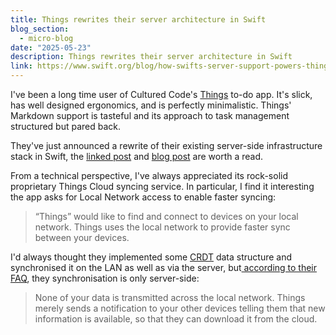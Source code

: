 ```yaml
---
title: Things rewrites their server architecture in Swift
blog_section:
  - micro-blog
date: "2025-05-23"
description: Things rewrites their server architecture in Swift
link: https://www.swift.org/blog/how-swifts-server-support-powers-things-cloud/
---
```


I've been a long time user of Cultured Code's [Things](https://culturedcode.com/things/) to-do app. It's slick, has well designed ergonomics, and is perfectly minimalistic. Things' Markdown support is tasteful and its approach to task management structured but pared back.

They've just announced a rewrite of their existing server-side infrastructure stack in Swift, the [linked post](https://www.swift.org/blog/how-swifts-server-support-powers-things-cloud/) and [blog post](https://culturedcode.com/things/blog/2025/05/a-swift-cloud/) are worth a read. 

From a technical perspective, I've always appreciated its rock-solid proprietary Things Cloud syncing service. In particular, I find it interesting the app asks for Local Network access to enable faster syncing:

> “Things” would like to find and connect to devices on your local network. Things uses the local network to provide faster sync between your devices.

I'd always thought they implemented some [CRDT](https://en.wikipedia.org/wiki/Conflict-free_replicated_data_type) data structure and synchronised it on the LAN as well as via the server, but[ according to their FAQ](https://culturedcode.com/things/support/articles/9706121/), they synchronisation is only server-side:

> None of your data is transmitted across the local network. Things merely sends a notification to your other devices telling them that new information is available, so that they can download it from the cloud.
